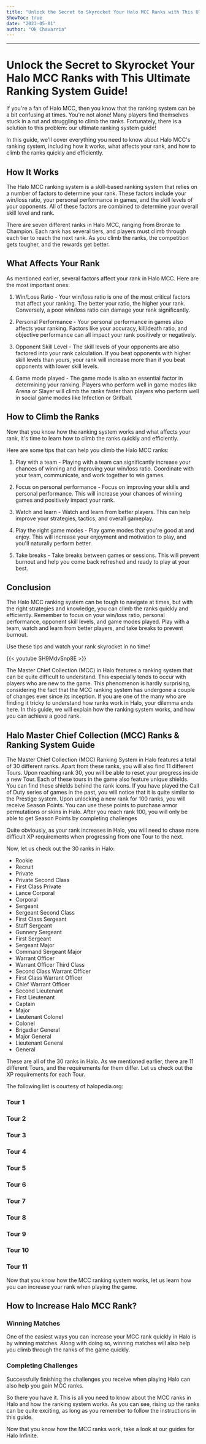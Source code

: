 ```yaml
---
title: "Unlock the Secret to Skyrocket Your Halo MCC Ranks with This Ultimate Ranking System Guide!"
ShowToc: true 
date: "2023-05-01"
author: "Ok Chavarria"
---
```

*****
# Unlock the Secret to Skyrocket Your Halo MCC Ranks with This Ultimate Ranking System Guide!

If you're a fan of Halo MCC, then you know that the ranking system can be a bit confusing at times. You're not alone! Many players find themselves stuck in a rut and struggling to climb the ranks. Fortunately, there is a solution to this problem: our ultimate ranking system guide!

In this guide, we'll cover everything you need to know about Halo MCC's ranking system, including how it works, what affects your rank, and how to climb the ranks quickly and efficiently.

## How It Works

The Halo MCC ranking system is a skill-based ranking system that relies on a number of factors to determine your rank. These factors include your win/loss ratio, your personal performance in games, and the skill levels of your opponents. All of these factors are combined to determine your overall skill level and rank.

There are seven different ranks in Halo MCC, ranging from Bronze to Champion. Each rank has several tiers, and players must climb through each tier to reach the next rank. As you climb the ranks, the competition gets tougher, and the rewards get better.

## What Affects Your Rank

As mentioned earlier, several factors affect your rank in Halo MCC. Here are the most important ones:

1. Win/Loss Ratio - Your win/loss ratio is one of the most critical factors that affect your ranking. The better your ratio, the higher your rank. Conversely, a poor win/loss ratio can damage your rank significantly.

2. Personal Performance - Your personal performance in games also affects your ranking. Factors like your accuracy, kill/death ratio, and objective performance can all impact your rank positively or negatively.

3. Opponent Skill Level - The skill levels of your opponents are also factored into your rank calculation. If you beat opponents with higher skill levels than yours, your rank will increase more than if you beat opponents with lower skill levels.

4. Game mode played - The game mode is also an essential factor in determining your ranking. Players who perform well in game modes like Arena or Slayer will climb the ranks faster than players who perform well in social game modes like Infection or Grifball.

## How to Climb the Ranks

Now that you know how the ranking system works and what affects your rank, it's time to learn how to climb the ranks quickly and efficiently.

Here are some tips that can help you climb the Halo MCC ranks:

1. Play with a team - Playing with a team can significantly increase your chances of winning and improving your win/loss ratio. Coordinate with your team, communicate, and work together to win games.

2. Focus on personal performance - Focus on improving your skills and personal performance. This will increase your chances of winning games and positively impact your rank.

3. Watch and learn - Watch and learn from better players. This can help improve your strategies, tactics, and overall gameplay.

4. Play the right game modes - Play game modes that you're good at and enjoy. This will increase your enjoyment and motivation to play, and you'll naturally perform better.

5. Take breaks - Take breaks between games or sessions. This will prevent burnout and help you come back refreshed and ready to play at your best.

## Conclusion

The Halo MCC ranking system can be tough to navigate at times, but with the right strategies and knowledge, you can climb the ranks quickly and efficiently. Remember to focus on your win/loss ratio, personal performance, opponent skill levels, and game modes played. Play with a team, watch and learn from better players, and take breaks to prevent burnout.

Use these tips and watch your rank skyrocket in no time!

{{< youtube SH9MdvSnp8E >}} 



The Master Chief Collection (MCC) in Halo features a ranking system that can be quite difficult to understand. This especially tends to occur with players who are new to the game. This phenomenon is hardly surprising, considering the fact that the MCC ranking system has undergone a couple of changes ever since its inception. If you are one of the many who are finding it tricky to understand how ranks work in Halo, your dilemma ends here. In this guide, we will explain how the ranking system works, and how you can achieve a good rank.
 
## Halo Master Chief Collection (MCC) Ranks & Ranking System Guide
 

 
The Master Chief Collection (MCC) Ranking System in Halo features a total of 30 different ranks. Apart from these ranks, you will also find 11 different Tours. Upon reaching rank 30, you will be able to reset your progress inside a new Tour. Each of these tours in the game also feature unique shields. You can find these shields behind the rank icons. If you have played the Call of Duty series of games in the past, you will notice that it is quite similar to the Prestige system. Upon unlocking a new rank for 100 ranks, you will receive Season Points. You can use these points to purchase armor permutations or skins in Halo. After you reach rank 100, you will only be able to get Season Points by completing challenges
 
Quite obviously, as your rank increases in Halo, you will need to chase more difficult XP requirements when progressing from one Tour to the next.
 
Now, let us check out the 30 ranks in Halo:
 
- Rookie
 - Recruit
 - Private
 - Private Second Class
 - First Class Private
 - Lance Corporal
 - Corporal
 - Sergeant
 - Sergeant Second Class
 - First Class Sergeant
 - Staff Sergeant
 - Gunnery Sergeant
 - First Sergeant
 - Sergeant Major
 - Command Sergeant Major
 - Warrant Officer
 - Warrant Officer Third Class
 - Second Class Warrant Officer
 - First Class Warrant Officer
 - Chief Warrant Officer
 - Second Lieutenant
 - First Lieutenant
 - Captain
 - Major
 - Lieutenant Colonel
 - Colonel
 - Brigadier General
 - Major General
 - Lieutenant General
 - General

 
These are all of the 30 ranks in Halo. As we mentioned earlier, there are 11 different Tours, and the requirements for them differ. Let us check out the XP requirements for each Tour.
 
The following list is courtesy of halopedia.org:
 
### Tour 1
 
### Tour 2
 
### Tour 3
 
### Tour 4
 
### Tour 5
 
### Tour 6
 
### Tour 7
 
### Tour 8
 
### Tour 9
 
### Tour 10
 
### Tour 11
 
Now that you know how the MCC ranking system works, let us learn how you can increase your rank when playing the game.
 
## How to Increase Halo MCC Rank?
 
### Winning Matches
 
One of the easiest ways you can increase your MCC rank quickly in Halo is by winning matches. Along with doing so, winning matches will also help you climb through the ranks of the game quickly.
 
### Completing Challenges
 
Successfully finishing the challenges you receive when playing Halo can also help you gain MCC ranks.
 
So there you have it. This is all you need to know about the MCC ranks in Halo and how the ranking system works. As you can see, rising up the ranks can be quite exciting, as long as you remember to follow the instructions in this guide.
 
Now that you know how the MCC ranks work, take a look at our guides for Halo Infinite.




